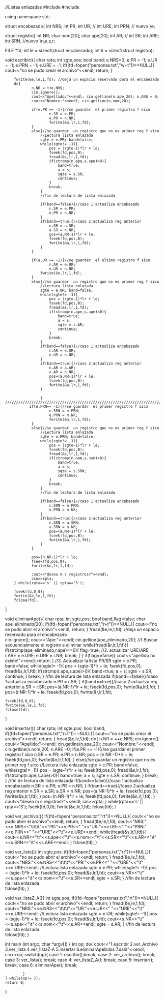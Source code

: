 //Listas enlazadas
#include<iostream>
#include<cstring>

using namespace std;

struct encabezado{
		int NRS;
		int PR;
		int UR; //
		int URE;
		int PRN; // nuevo
}e;

struct registro{
		int NR;
		char nom[20];
		char ape[20]; 
		int AR;  //
		int SR;
		int ARE;
		int SRN; //nuevo
}n,a,s,r;

FILE *fd;
int le = sizeof(struct encabezado);
int lr = sizeof(struct registro);

void escribir(){
		char rpta; int sgte,pos; bool band;
		e.NRS=0; e.PR = -1; e.UR = -1; e.PRN = -1; e.URE = -1;
		if((fd=fopen("personas.txt","w+t"))==NULL){
				cout<<"no se pudo crear el archivo"<<endl;
				return;
		}
		
		fwrite(&e,le,1,fd); //deja un espacio reservado para el encabezado		
		do{
				n.NR = ++e.NRS;
				cin.ignore();
				cout<<"Apellido:"<<endl; cin.getline(n.ape,20); n.ARE = 0;
				cout<<"Nombre:"<<endl; cin.getline(n.nom,20); 
				
				if(e.PR == -1){//se guardar  el primer registro f sico
						n.SR = e.PR;
						e.PR = n.NR;
						fwrite(&n,lr,1,fd);
				}
				else{//se guardar  un registro que no es primer reg f sico
					//Lectura lista enlazada
					sgte = e.PR; band=false;
					while(sgte!= -1){
						pos = (sgte-1)*lr + le;
						fseek(fd,pos,0);
						fread(&s,lr,1,fd);
						if(strcmp(n.ape,s.ape)>0){
							band=true;
							a = s;
							sgte = s.SR;
							continue;
						}
						break;
					}
					//fin de lectura de lista enlazada
		
					if(band==false){//caso 1:actualiza encabezado
						n.SR = e.PR;
						e.PR = n.NR;
					}
					if(band==true){//caso 2:actualiza reg anterior
						n.SR = a.SR;
						a.SR = n.NR;
						pos=(a.NR-1)*lr + le;
						fseek(fd,pos,0);
						fwrite(&a,lr,1,fd);
					}
				}
				
			    if(e.UR == -1){//se guardar  el ultimo registro f sico
						n.AR = e.UR;
						e.UR = n.NR;
					fwrite(&n,lr,1,fd);
				}
			    else{//se guardar  un registro que no es primer reg f sico
					//Lectura lista enlazada	
					sgte = e.UR; band=false;
					while(sgte!= -1){
						pos = (sgte-1)*lr + le;
						fseek(fd,pos,0);
						fread(&s,lr,1,fd);
						if(strcmp(n.ape,s.ape)<0){
							band=true;
							a = s;
							sgte = s.AR;
							continue;
						}
						break;
					}
					if(band==false){//caso 1:actualiza encabezado
						n.AR = e.UR;
						e.UR = n.NR;
					}
					if(band==true){//caso 2:actualiza reg anterior
						n.AR = a.AR;
						a.AR = n.NR;
						pos=(a.NR-1)*lr + le;
						fseek(fd,pos,0);
						fwrite(&a,lr,1,fd);
					}
				
					}
	//////////////////////////////////////////////////////////////////////////////////////
	           if(e.PRN== -1){//se guardar  el primer registro f sico
						n.SRN = e.PRN;
						e.PRN = n.NR;
						fwrite(&n,lr,1,fd);
				}
			    else{//se guardar  un registro que no es primer reg f sico
					//Lectura lista enlazada
					sgte = e.PRN; band=false;
					while(sgte!= -1){
						pos = (sgte-1)*lr + le;
						fseek(fd,pos,0);
						fread(&s,lr,1,fd);
						if(strcmp(n.nom,s.nom)>0){
							band=true;
							a = s;
							sgte = s.SRN;
							continue;
						}
						break;
					}
					//fin de lectura de lista enlazada
		
					if(band==false){//caso 1:actualiza encabezado
						n.SRN = e.PRN;
						e.PRN = n.NR;
					}
					if(band==true){//caso 2:actualiza reg anterior
						n.SRN = a.SRN;
						a.SRN = n.NR;
						pos=(a.NR-1)*lr + le;
						fseek(fd,pos,0);
						fwrite(&a,lr,1,fd);
					}
				}
				
				pos=(n.NR-1)*lr + le;
				fseek(fd,pos,0);
				fwrite(&n,lr,1,fd); 
				
				cout<<"desea m s registros?"<<endl;
				cin>>rpta;
		} while(rpta=='s' || rpta=='S');
		
		fseek(fd,0,0);
		fwrite(&e,le,1,fd);
		fclose(fd);
}



void eliminarApe(){
	char rpta; int sgte,pos; bool band,flag=false;
	char ape_eliminado[20];
	if((fd=fopen("personas.txt","r+t"))==NULL){
		cout<<"no se pudo abrir el archivo"<<endl;
		return;
	}
	fread(&e,le,1,fd); //deja un espacio reservado para el encabezado		
	cin.ignore();
	cout<<"Ape:"<<endl; cin.getline(ape_eliminado,20);
	//1.Buscar secuencialmente el registro a eliminar
	while(fread(&r,lr,1,fd)){
		if(strcmp(ape_eliminado,r.ape)==0){
			flag=true;
			//2. actualizar URE/ARE
			r.ARE = e.URE;
			e.URE = r.NR;
			break;
		}
	}
	if(flag==false){
		cout<<"apellido no existe!"<<endl;
		return;
	}
	//3. Actualizar la lista PR/SR
	sgte = e.PR; band=false;
	while(sgte!= -1){
		pos = (sgte-1)*lr + le;
		fseek(fd,pos,0);
		fread(&s,lr,1,fd);
		if(strcmp(r.ape,s.ape)>0){
			band=true;
			a = s;
			sgte = s.SR;
			continue;
		}
		break;
	}
			//fin de lectura de lista enlazada
	if(band==false){//caso 1:actualiza encabezado
		e.PR = r.SR;
	}
	if(band==true){//caso 2:actualiza reg anterior
		a.SR = r.SR;
		pos=(a.NR-1)*lr + le;
		fseek(fd,pos,0);
		fwrite(&a,lr,1,fd);
	}
	pos=(r.NR-1)*lr + le;
	fseek(fd,pos,0);
	fwrite(&r,lr,1,fd);

	fseek(fd,0,0);
	fwrite(&e,le,1,fd);
	fclose(fd);
}

void insertar(){
	char rpta; int sgte,pos; bool band;
	if((fd=fopen("personas.txt","r+t"))==NULL){
		cout<<"no se pudo crear el archivo"<<endl;
		return;
	}
	fread(&e,le,1,fd); 
	do{
		n.NR = ++e.NRS;
		cin.ignore();
		cout<<"Apellido:"<<endl; cin.getline(n.ape,20); 
		cout<<"Nombre:"<<endl; cin.getline(n.nom,20); n.ARE =0;
		if(e.PR == -1){//se guardar  el primer registro f sico
			n.SR = e.PR;
			e.PR = n.NR;
			pos = (n.NR -1)*lr + le;
			fseek(fd,pos,0);
			fwrite(&n,lr,1,fd);
		}
		else{//se guardar  un registro que no es primer reg f sico
			//Lectura lista enlazada
			sgte = e.PR; band=false;
			while(sgte!= -1){
				pos = (sgte-1)*lr + le;
				fseek(fd,pos,0);
				fread(&s,lr,1,fd);
				if(strcmp(n.ape,s.ape)>0){
					band=true;
					a = s;
					sgte = s.SR;
					continue;
				}
				break;
			}
			//fin de lectura de lista enlazada
			if(band==false){//caso 1:actualiza encabezado
				n.SR = e.PR;
				e.PR = n.NR;
			}
			if(band==true){//caso 2:actualiza reg anterior
				n.SR = a.SR;
				a.SR = n.NR;
				pos=(a.NR-1)*lr + le;
				fseek(fd,pos,0);
				fwrite(&a,lr,1,fd);
			}
			pos=(n.NR-1)*lr + le;
			fseek(fd,pos,0);
			fwrite(&n,lr,1,fd);
		}
		cout<<"desea m s registros?"<<endl;
		cin>>rpta;
	} while(rpta=='s' || rpta=='S');
	fseek(fd,0,0);
	fwrite(&e,le,1,fd);
	fclose(fd);
}

void ver_archivo(){
		if((fd=fopen("personas.txt","rt"))==NULL){
				cout<<"no se pudo abrir el archivo"<<endl;
				return;
		}
		fread(&e,le,1,fd);
		cout<<"NRS:"<<e.NRS<<"\t\t\t"<<"PR:"<<e.PR<<"   "<<"UR:"<<e.UR<<" "<<"PRN:"<<e.PRN<<"  "<<"URE"<<"\t"<<e.URE<<endl;
		while(fread(&s,lr,1,fd)){
				cout<<s.NR<<"\t"<<s.ape<<"\t"<<s.nom<<"\t"<<s.SR<<"\t"<<s.AR<<"\t"<<s.SRN<<"\t"<<s.ARE<<endl;
		}
		fclose(fd);
}

void ver_lista(){
	int sgte,pos;
	if((fd=fopen("personas.txt","rt"))==NULL){
		cout<<"no se pudo abrir el archivo"<<endl;
		return;
	}
	fread(&e,le,1,fd);
	cout<<"NRS:"<<e.NRS<<"\t\t\t"<<"PR:"<<e.PR<<" "<<"URE"<<"\t"<<e.URE<<endl;
	//Lectura lista enlazada
	sgte = e.PR; 
	while(sgte!= -1){
		pos = (sgte-1)*lr + le;
		fseek(fd,pos,0);
		fread(&s,lr,1,fd);
		cout<<s.NR<<"\t"<<s.ape<<"\t"<<s.nom<<"\t"<<s.SR<<endl;
		sgte = s.SR;
	}
	//fin de lectura de lista enlazada	
	fclose(fd);
}

void ver_listaZ_A(){
	int sgte,pos;
	if((fd=fopen("personas.txt","rt"))==NULL){
		cout<<"no se pudo abrir el archivo"<<endl;
		return;
	}
	fread(&e,le,1,fd);
	cout<<"NRS:"<<e.NRS<<"\t\t\t"<<"UR:"<<e.UR<<" "<<"URE"<<"\t"<<e.URE<<endl;
	//Lectura lista enlazada
	sgte = e.UR; 
	while(sgte!= -1){
		pos = (sgte-1)*lr + le;
		fseek(fd,pos,0);
		fread(&s,lr,1,fd);
		cout<<s.NR<<"\t"<<s.ape<<"\t"<<s.nom<<"\t"<<s.AR<<endl;
		sgte = s.AR;
	}
	//fin de lectura de lista enlazada	
	fclose(fd);
}


int main (int argc, char *argv[]) {
	int op;
	do{
			cout<<"1.escribir 2.ver_Archivo 3.ver_lista 4.ver_listaZ-A 5.insertar 6.eliminarApellidos 7.salir"<<endl;
			cin>>op;
			switch(op){
					case 1: escribir();break;
					case 2: ver_archivo(); break;
					case 3: ver_lista(); break;
				    case 4: ver_listaZ_A(); break;
					case 5: insertar(); break;
					case 6: eliminarApe(); break;
				
			}
	} while(op!= 7);
	return 0;
}
